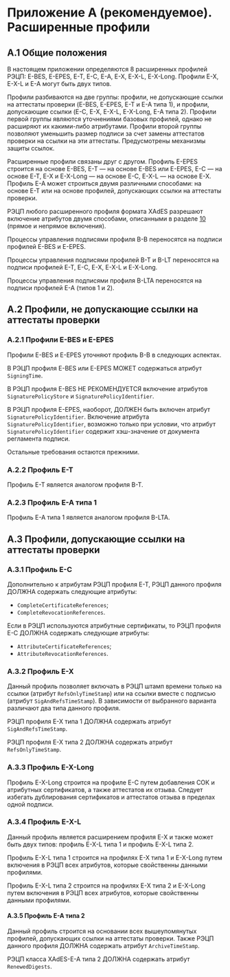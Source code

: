 # <a name="ProfilesEx"></a>Приложение A (рекомендуемое). Расширенные профили

## A.1 <a name="ProfilesEx1"></a>Общие положения

В настоящем приложении определяются 8 расширенных профилей РЭЦП:
E-BES, E-EPES, E-T, E-C, E-A, E-X, E-X-L, E-X-Long.
Профили E-X, E-X-L и E-A могут быть двух типов.

Профили разбиваются на две группы: профили, не допускающие ссылки 
на аттестаты проверки (E-BES, E-EPES, E-T и E-A типа 1), и профили,
допускающие ссылки (E-C, E-X, E-X-L, E-X-Long, E-A типа 2). 
Профили первой группы являются уточнениями базовых профилей,
однако не расширяют их какими-либо атрибутами.
Профили второй группы позволяют уменьшить размер подписи 
за счет замены аттестатов проверки на ссылки на эти аттестаты.
Предусмотрены механизмы защиты ссылок.

Расширенные профили связаны друг с другом. Профиль E-EPES строится на
основе E-BES, E-T — на основе E-BES или E-EPES, E-C — на основе E-T, E-X
и E-X-Long — на основе E-C, E-X-L — на основе E-X. Профиль E-A может
строиться двумя различными способами: на основе E-T или на основе 
профилей, допускающих ссылки на аттестаты проверки.

РЭЦП любого расширенного профиля формата XAdES разрешают включение 
атрибутов двумя способами, описанными в разделе [10](10XADES.md) 
(прямое и непрямое включения).

Процессы управления подписями профиля B-B переносятся на подписи профилей 
E-BES и E-EPES.

Процессы управления подписями профилей B-T и B-LT переносятся на подписи 
профилей E-T, E-C, E-X, E-X-L и E-X-Long.

Процессы управления подписями профиля B-LTA переносятся на подписи 
профилей E-A (типов 1 и 2).

## A.2 <a name="ProfilesEx2"></a>Профили, не допускающие ссылки на аттестаты проверки

### A.2.1 <a name="ProfilesEx21"></a>Профили E-BES и E-EPES

Профили E-BES и E-EPES уточняют профиль B-B в следующих аспектах.

В РЭЦП профиля E-BES или E-EPES МОЖЕТ содержаться атрибут `SigningTime`.

В РЭЦП профиля E-BES НЕ РЕКОМЕНДУЕТСЯ включение атрибутов 
`SignaturePolicyStore` и `SignaturePolicyIdentifier`.

В РЭЦП профиля E-EPES, наоборот, ДОЛЖЕН быть включен атрибут 
`SignaturePolicyIdentifier`. Включение атрибута 
`SignaturePolicyIdentifier`, возможно только при условии, что атрибут 
`SignaturePolicyIdentifier` содержит хэш-значение от документа регламента 
подписи.

Остальные требования остаются прежними.

### A.2.2 <a name="ProfilesEx22"></a>Профиль E-T

Профиль E-T является аналогом профиля B-T.

### A.2.3 <a name="ProfilesEx23"></a>Профиль E-A типа 1

Профиль E-A типа 1 является аналогом профиля B-LTA.

## A.3 <a name="ProfilesEx3"></a>Профили, допускающие ссылки на аттестаты проверки

### A.3.1 <a name="ProfilesEx31"></a>Профиль E-С

Дополнительно к атрибутам РЭЦП профиля E-T, РЭЦП данного профиля ДОЛЖНА 
содержать следующие атрибуты: 

- `CompleteCertificateReferences`;
- `CompleteRevocationReferences`.

Если в РЭЦП используются атрибутные сертификаты, то РЭЦП профиля E-С 
ДОЛЖНА содержать следующие атрибуты:

- `AttributeCertificateReferences`;
- `AttributeRevocationReferences`.

### A.3.2 <a name="ProfilesEx32"></a>Профиль E-X

Данный профиль позволяет включать в РЭЦП штамп времени только на ссылки 
(атрибут `RefsOnlyTimeStamp`) или на ссылки вместе с подписью (атрибут 
`SigAndRefsTimeStamp`). В зависимости от выбранного варианта различают два 
типа данного профиля. 

РЭЦП профиля E-X типа 1 ДОЛЖНА содержать атрибут `SigAndRefsTimeStamp`.

РЭЦП профиля E-X типа 2 ДОЛЖНА содержать атрибут `RefsOnlyTimeStamp`.

### A.3.3 <a name="ProfilesEx33"></a>Профиль E-X-Long

Профиль E-X-Long строится на профиле E-С путем добавления СОК и атрибутных 
сертификатов, а также аттестатов их отзыва. Следует избегать дублирования
сертификатов и аттестатов отзыва в пределах одной подписи. 

### A.3.4 <a name="ProfilesEx34"></a>Профиль E-X-L

Данный профиль является расширением профиля E-X и также может быть двух 
типов: профиль E-X-L типа 1 и профиль E-X-L типа 2. 

Профиль E-X-L типа 1 строится на профилях E-X типа 1 и E-X-Long путем 
включения в РЭЦП всех атрибутов, которые свойственны данными профилями. 

Профиль E-X-L типа 2 строится на профилях E-X типа 2 и E-X-Long путем 
включения в РЭЦП всех атрибутов, которые свойственны данными профилями. 

#### A.3.5 <a name="ProfilesEx35"></a>Профиль E-A типа 2

Данный профиль строится на основании всех вышеупомянутых профилей, 
допускающих ссылки на аттестаты проверки. Также РЭЦП данного профиля 
ДОЛЖНА содержать атрибут `ArchiveTimeStamp`. 

РЭЦП класса XAdES-E-A типа 2 ДОЛЖНА содержать атрибут `RenewedDigests`. 

